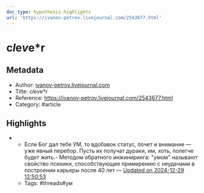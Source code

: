 ```yaml
---
doc_type: hypothesis-highlights
url: 'https://ivanov-petrov.livejournal.com/2543677.html'
---
```

# c*l*e*v*e*r

## Metadata
- Author: [ivanov-petrov.livejournal.com]()
- Title: c*l*e*v*e*r
- Reference: https://ivanov-petrov.livejournal.com/2543677.html
- Category: #article

## Highlights
- - Если Бог дал тебе УМ, то вдобавок статус, почет и внимание — уже явный перебор. Пусть их получат дураки, им, хоть, полегче будет жить.- Методом обратного инжиниринга: "умом" называют свойство психики, способствующее примирению с неудачами в построении карьеры после 40 лет — [Updated on 2024-12-29 12:50:53](https://hyp.is/ZHarXMXKEe-YiKN7JxMvow/ivanov-petrov.livejournal.com/2543677.html)
   - Tags: #threads#ум
